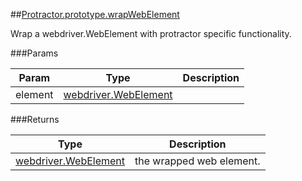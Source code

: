 ##[Protractor.prototype.wrapWebElement](https://github.com/angular/protractor/blob/master/lib/protractor.js#L597)

Wrap a webdriver.WebElement with protractor specific functionality.




###Params

Param | Type | Description
--- | --- | ---
element | [webdriver.WebElement](#webdriverwebelement) | 




###Returns

Type | Description
--- | ---
[webdriver.WebElement](#webdriverwebelement) | the wrapped web element.

